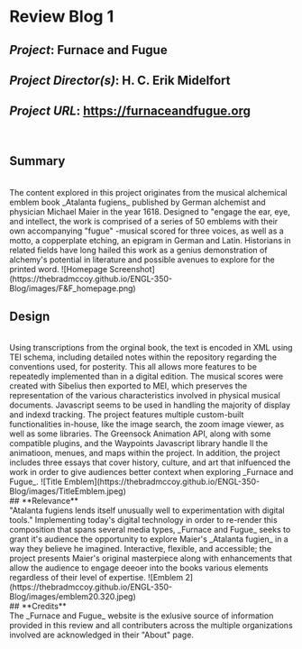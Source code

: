 # Review Blog 1

## *Project*: Furnace and Fugue

## *Project Director(s)*: H. C. Erik Midelfort

## *Project URL*: https://furnaceandfugue.org
<br />

## **Summary**
<br />
The content explored in this project originates from the musical alchemical emblem book _Atalanta fugiens_ published by German alchemist and physician Michael Maier in the year 1618. Designed to "engage the ear, eye, and intellect, the work is comprised of a series of 50 emblems with their own accompanying "fugue" -musical scored for three voices, as well as a motto, a copperplate etching, an epigram in German and Latin. Historians in related fields have long hailed this work as a genius demonstration of alchemy's potential in literature and possible avenues to explore for the printed word.
![Homepage Screenshot](https://thebradmccoy.github.io/ENGL-350-Blog/images/F&F_homepage.png)
<br />

## **Design**
<br />
Using transcriptions from the orginal book, the text is encoded in XML using TEI schema, including detailed notes within the repository regarding the conventions used, for posterity. This all allows more features to be repeatedly implemented than in a digital edition. The musical scores were created with Sibelius then exported to MEI, which preserves the representation of the various characteristics involved in physical musical documents. Javascript seems to be used in handling the majority of display and indexd tracking. The project features multiple custom-built functionalities in-house, like the image search, the zoom image viewer, as well as some libraries. The Greensock Animation API, along with some compatible plugins, and the Waypoints Javascript library handle ll the animatioon, menues, and maps within the project. In addition, the project includes three essays that cover history, culture, and art that inlfuenced the work in order to give audiences better context when exploring _Furnace and Fugue_.
![Title Emblem](https://thebradmccoy.github.io/ENGL-350-Blog/images/TitleEmblem.jpeg)
<br />
## **Relevance**
<br />
"Atalanta fugiens lends itself unusually well to experimentation with digital tools." Implementing today's digital technology in order to re-render this composition that spans several media types, _Furnace and Fugue_ seeks to grant it's audience the opportunity to explore Maier's _Atalanta fugien_ in a way they believe he imagined. Interactive, flexible, and accessible; the project presents Maier's original masterpiece along with enhancements that allow the audience to engage deeoer into the books various elements regardless of their level of expertise.
![Emblem 2](https://thebradmccoy.github.io/ENGL-350-Blog/images/emblem20.320.jpeg)
<br />
## **Credits**
<br />
The _Furnace and Fugue_ website is the exlusive source of information provided in this review and all contributers across the multiple organizations involved are acknowledged in their "About" page.

